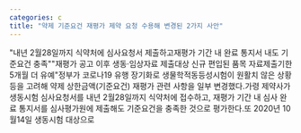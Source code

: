 ```yaml
---
categories: c
title: "약제 기준요건 재평가 제약 요청 수용해 변경된 2가지 사안"
---
```

"내년 2월28일까지 식약처에 심사요청서 제출하고재평가 기간 내 완료 통지서 내도 기준요건 충족""재평가 공고 이후 생동·임상자료 제출대상 신규 편입된 품목 자료제출기한 5개월 더 유예"정부가 코로나19 유행 장기화로 생물학적동등성시험이 원활치 않은 상황 등을 고려해 약제 상한금액(기준요건) 재평가 관련 사항을 일부 변경했다.가령 제약사가 생동시험 심사요청서를 내년 2월28일까지 식약처에 접수하고, 재평가 기간 내 심사 완료 통지서를 심사평가원에 제출해도 기준요건을 충족한 것으로 평가한다.또 2020년 10월14일 생동시험 대상으로